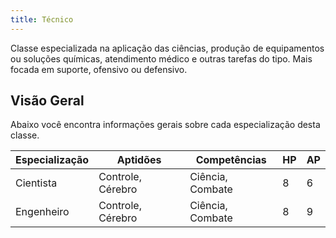 ```yaml
---
title: Técnico
---
```


Classe especializada na aplicação das ciências, produção de equipamentos ou soluções químicas, atendimento médico e outras tarefas do tipo. Mais focada em suporte, ofensivo ou defensivo.

## Visão Geral

Abaixo você encontra informações gerais sobre cada especialização desta classe.

| Especialização | Aptidões          | Competências     | HP  | AP  |
| -------------- | ----------------- | ---------------- | --- | --- |
| Cientista      | Controle, Cérebro | Ciência, Combate | 8   | 6   |
| Engenheiro     | Controle, Cérebro | Ciência, Combate | 8   | 9   |
